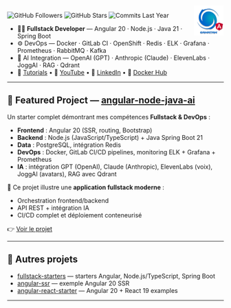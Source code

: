 <img src="./ui/ganatan-about-github.png" align="right" width="70" height="70" alt="logo ganatan">

![GitHub Followers](https://img.shields.io/badge/Followers-444-blue?style=flat-square&logo=github)
![GitHub Stars](https://img.shields.io/badge/★%20Stars-1.6k-blue?style=flat-square&logo=github)
![Commits Last Year](https://img.shields.io/badge/Commits-1922-blue?style=flat-square&logo=git)

- 🧑‍💻 **Fullstack Developer** — Angular 20 · Node.js · Java 21 · Spring Boot  
- ⚙️ DevOps — Docker · GitLab CI · OpenShift · Redis · ELK · Grafana · Prometheus · RabbitMQ · Kafka  
- 🤖 AI Integration — OpenAI (GPT) · Anthropic (Claude) · ElevenLabs · JoggAI · RAG · Qdrant  
- 📘 [Tutorials](https://www.ganatan.com/en/tutorials) • 🎥 [YouTube](https://www.youtube.com/@ganatan) • 💼 [LinkedIn](https://www.linkedin.com/in/dannyganatan) • 🐳 [Docker Hub](https://hub.docker.com/u/ganatan)  

---

## 🚀 Featured Project — [angular-node-java-ai](https://github.com/ganatan/angular-node-java-ai)

Un starter complet démontrant mes compétences **Fullstack & DevOps** :  
- **Frontend** : Angular 20 (SSR, routing, Bootstrap)  
- **Backend** : Node.js (JavaScript/TypeScript) + Java Spring Boot 21  
- **Data** : PostgreSQL, intégration Redis  
- **DevOps** : Docker, GitLab CI/CD pipelines, monitoring ELK + Grafana + Prometheus  
- **IA** : intégration GPT (OpenAI), Claude (Anthropic), ElevenLabs (voix), JoggAI (avatars), RAG avec Qdrant  

📌 Ce projet illustre une **application fullstack moderne** :  
- Orchestration frontend/backend  
- API REST + intégration IA  
- CI/CD complet et déploiement conteneurisé  

👉 [Voir le projet](https://github.com/ganatan/angular-node-java-ai)

---

## 📂 Autres projets

- [fullstack-starters](https://github.com/ganatan/fullstack-starters) — starters Angular, Node.js/TypeScript, Spring Boot  
- [angular-ssr](https://github.com/ganatan/angular-ssr) — exemple Angular 20 SSR  
- [angular-react-starter](https://github.com/ganatan/angular-react-starter) — Angular 20 + React 19 examples  

---


